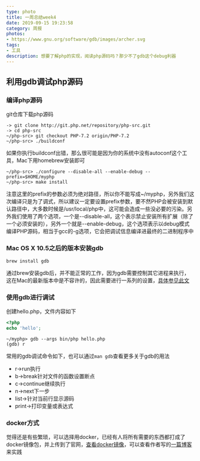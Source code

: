 ```yaml
---
type: photo
title: 一周总结week4
date: 2019-09-15 19:23:58
category: 周报
photos:
- https://www.gnu.org/software/gdb/images/archer.svg
tags:
- 工具
description: 想要了解php的实现，阅读php源码吗？那少不了gdb这个debug利器
---
```

## 利用gdb调试php源码
### 编译php源码
git仓库下载php源码
``` shell
-> git clone http://git.php.net/repository/php-src.git
-> cd php-src
~/php-src> git checkout PHP-7.2 origin/PHP-7.2
~/php-src> ./buildconf 
```
如果你执行buildconf出错，那么很可能是因为你的系统中没有autoconf这个工具，Mac下用homebrew安装即可
``` shell
~/php-src> ./configure --disable-all --enable-debug --prefix=$HOME/myphp
~/php-src> make install
```
注意这里的prefix的参数必须为绝对路径，所以你不能写成~/myphp，另外我们这次编译只是为了调式，所以建议一定要设置prefix参数，要不然PHP会被安装到默认路径中，大多数时候是/usr/local/php中，这可能会造成一些没必要的污染。另外我们使用了两个选项，一个是--disable-all，这个表示禁止安装所有扩展（除了一个必须安装的），另外一个就是--enable-debug，这个选项表示以debug模式编译PHP源码，相当于gcc的-g选项，它会把调试信息编译进最终的二进制程序中

### Mac OS X 10.5之后的版本安装gdb
```
brew install gdb
```
通过brew安装gdb后，并不能正常的工作，因为gdb需要控制其它进程来执行，这在Mac的最新版本中是不容许的，因此需要进行一系列的设置，[具体参见此文](https://sourceware.org/gdb/wiki/PermissionsDarwin#Create_a_certificate_in_the_System_Keychain)

### 使用gdb进行调试
创建hello.php，文件内容如下
``` php
<?php
echo 'hello';
```
``` shell
~/myphp> gdb --args bin/php hello.php
(gdb) r
```
常用的gdb调试命令如下，也可以通过`man gdb`查看更多关于gdb的用法
* r->run执行
* b->break针对文件的函数设置断点
* c->continue继续执行
* n->next下一步
* list->针对当前行显示源码
* print->打印变量或表达式

### docker方式
觉得还是有些繁琐，可以选择用docker，已经有人将所有需要的东西都打成了docker镜像包，并上传到了官网，[查看docker镜像](https://hub.docker.com/r/rovast/gdb-php-src)，可以查看作者写的[一篇博客](https://learnku.com/articles/27679)来实践
